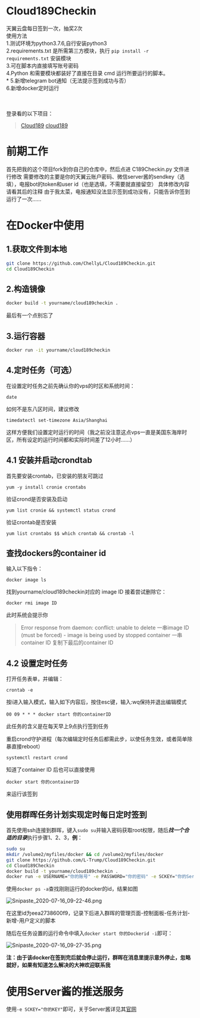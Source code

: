 # Cloud189Checkin

天翼云盘每日签到一次，抽奖2次<br>
使用方法<br>
1.测试环境为python3.7.6,自行安装python3<br>
2.requirements.txt 是所需第三方模块，执行 `pip install -r requirements.txt` 安装模块<br>
3.可在脚本内直接填写账号密码<br>
4.Python 和需要模块都装好了直接在目录 cmd 运行所要运行的脚本。<br>
*
5.新增telegram bot通知（无法提示签到成功与否）<br>
6.新增docker定时运行<br>
<br>
<br>

登录看的以下项目：
> [Cloud189](https://github.com/Dawnnnnnn/Cloud189)
> [cloud189](https://github.com/Aruelius/cloud189)


# 前期工作
首先把我的这个项目fork到你自己的仓库中，然后点进 C189Checkin.py 文件进行修改
需要修改的主要是你的天翼云账户密码、微信server酱的sendkey（选填），电报bot的token和user id（也是选填，不需要就直接留空）
具体修改内容请看其后的注释
由于我太菜，电报通知没法显示签到成功没有，只能告诉你签到运行了一次……

# 在Docker中使用

1.获取文件到本地
----

```zsh
git clone https://github.com/ChellyL/Cloud189Checkin.git
cd Cloud189Checkin
```

2.构造镜像
-----

```zsh
docker build -t yourname/cloud189checkin .
```

最后有一个点别忘了

3.运行容器
-----

```zsh
docker run -it yourname/cloud189checkin
```

4.定时任务（可选）
-----
在设置定时任务之前先确认你的vps的时区和系统时间：
```
date
```
如何不是东八区时间，建议修改
```
timedatectl set-timezone Asia/Shanghai
```
这样方便我们设置定时运行的时间（我之前没注意这点vps一直是美国东海岸时区，所有设定的运行时间都和实际时间差了12小时……）
## 4.1 安装并启动crondtab
首先要安装crontab，已安装的朋友可跳过
```
yum -y install cronie crontabs
```
验证crond是否安装及启动
```
yum list cronie && systemctl status crond
```
验证crontab是否安装
```
yum list crontabs $$ which crontab && crontab -l
```
## 查找dockers的container id
输入以下指令：
```
docker image ls
```
找到yourname/cloud189checkin对应的 image ID
接着尝试删除它：
```
docker rmi image ID
```
此时系统会提示你
>Error response from daemon: conflict: unable to delete 一串image ID (must be forced) - image is being used by stopped container 一串container ID
复制下最后的container ID

## 4.2 设置定时任务
打开任务表单，并编辑：
```
crontab -e
```
按i进入输入模式，输入如下内容后，按住esc键，输入:wq保持并退出编辑模式
```
00 09 * * * docker start 你的containerID
```
此任务的含义是在每天早上9点执行签到任务

重启crond守护进程（每次编辑定时任务后都需此步，以使任务生效，或者简单除暴直接reboot）
```
systemctl restart crond
```

知道了container ID 后也可以直接使用
```
docker start 你的containerID
```
来运行该签到




使用群晖任务计划实现定时每日定时签到
-----

首先使用ssh连接到群晖，键入`sudo su`并输入密码获取root权限，随后***找一个合适的目录***执行步骤1、2、3，**例**：

```zsh
sudo su
mkdir /volume2/myfiles/docker && cd /volume2/myfiles/docker
git clone https://github.com/L-Trump/Cloud189Checkin.git
cd Cloud189Checkin
docker build -t yourname/cloud189checkin .
docker run -e USERNAME="你的账号" -e PASSWORD="你的密码" -e SCKEY="你的Server酱KEY" -it yourname/cloud189checkin
```

使用`docker ps -a`查找刚刚运行的docker的id，结果如图

![Snipaste_2020-07-16_09-22-46.png](https://xqhma.oss-cn-hangzhou.aliyuncs.com/image/Snipaste_2020-07-16_09-22-46.png)

在这里id为eea2738600f9，记录下后进入群晖的管理页面-控制面板-任务计划-新增-用户定义的脚本

随后在任务设置的运行命令中填入`docker start 你的Dockerid -i`即可：

![Snipaste_2020-07-16_09-27-35.png](https://xqhma.oss-cn-hangzhou.aliyuncs.com/image/Snipaste_2020-07-16_09-27-35.png)

**注：由于该docker在签到完后就会停止运行，群晖在消息里提示意外停止，忽略就好，如果有知道怎么解决的大神欢迎联系我**

# 使用Server酱的推送服务

使用`-e SCKEY="你的KEY"`即可，关于Server酱详见其[官网](https://sc.ftqq.com/3.version)

